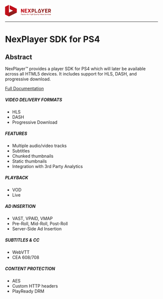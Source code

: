 <a id="introduction-top"> </a>


<img width="30%" text-align="center" src="./_images/logo.png" alt="Nexplayer logo" >

***

# NexPlayer SDK for PS4<!-- {docsify-ignore-all} -->

## Abstract
<!-- NexPlayer™ provides a media player across all HTML5 compatible devices. It includes support for HLS, DASH, and progressive download. -->
NexPlayer™ provides a player SDK for PS4 which will later be available across all HTML5 devices. It includes support for HLS, DASH, and progressive download.

<div class="listsContainer">
<a href="https://nexplayer.github.io/NexHTML5/#/" class="hideText"> Full Documentation </a>
<div class="blocks">
<h5 class="titleBlocks">VIDEO DELIVERY FORMATS</h5>
  <ul class="list">  
      <li>HLS </li>      
      <li>DASH </li>  
      <li>Progressive Download </li>      
  </ul>
</div>
<div class="blocks">
<h5 class="titleBlocks">FEATURES</h5>
  <ul class="list">      
      <li>Multiple audio/video tracks </li>
      <li>Subtitles</li> 
      <li>Chunked thumbnails</li>
      <li>Static thumbnails</li>
      <li>Integration with 3rd Party Analytics</li>
  </ul>
</div>
<div class="blocks">
<h5 class="titleBlocks">PLAYBACK</h5>
  <ul class="list">  
      <li>VOD </li>      
      <li>Live </li>             
  </ul>
</div>
<div class="blocks">
<h5 class="titleBlocks">AD INSERTION</h5>
  <ul class="list">  
      <li>VAST, VPAID, VMAP </li>      
      <li>Pre-Roll, Mid-Roll, Post-Roll </li>
      <li>Server-Side Ad Insertion</li>
  </ul>
</div>
<div class="blocks">
<h5 class="titleBlocks">SUBTITLES & CC</h5>
  <ul class="list">  
      <li>WebVTT </li>      
      <li>CEA 608/708 </li> 
  </ul>
</div>
<div class="blocks">
<h5 class="titleBlocks">CONTENT PROTECTION</h5>
  <ul class="list">  
      <li>AES </li>     
      <li>Custom HTTP headers</li>
      <li>PlayReady DRM </li>
  </ul>
</div>
</div>
